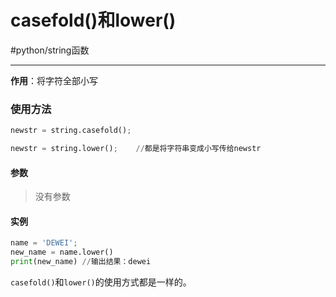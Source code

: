 # casefold()和lower()
#python/string函数 

---
**作用**：将字符全部小写

### 使用方法
```python
newstr = string.casefold();			

newstr = string.lower();	//都是将字符串变成小写传给newstr
```

####  参数
>没有参数

#### 实例
```python
name = 'DEWEI';
new_name = name.lower()
print(new_name)	//输出结果：dewei
```

`casefold()`和`lower()`的使用方式都是一样的。